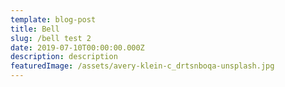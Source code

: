 ```yaml
---
template: blog-post
title: Bell
slug: /bell test 2
date: 2019-07-10T00:00:00.000Z
description: description
featuredImage: /assets/avery-klein-c_drtsnboqa-unsplash.jpg
---
```

